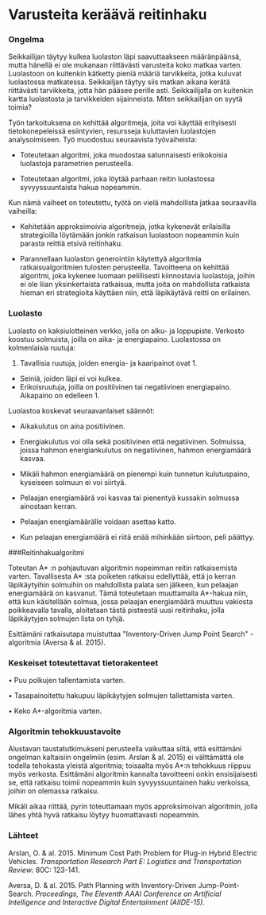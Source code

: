 # Varusteita keräävä reitinhaku

### Ongelma

Seikkailijan täytyy kulkea luolaston läpi saavuttaakseen määränpäänsä, mutta hänellä ei ole mukanaan riittävästi varusteita koko matkaa varten. Luolastoon on kuitenkin kätketty pieniä määriä tarvikkeita, jotka kuluvat luolastossa matkatessa. Seikkailjan täytyy siis matkan aikana kerätä riittävästi tarvikkeita, jotta hän pääsee perille asti. Seikkailijalla on kuitenkin kartta luolastosta ja tarvikkeiden sijainneista. Miten seikkailijan on syytä toimia? 

Työn tarkoituksena on kehittää algoritmeja, joita voi käyttää erityisesti tietokonepeleissä esiintyvien, resursseja kuluttavien luolastojen analysoimiseen. Työ muodostuu seuraavista työvaiheista:

* Toteutetaan algoritmi, joka muodostaa satunnaisesti erikokoisia luolastoja parametrien perusteella.

* Toteutetaan algoritmi, joka löytää parhaan reitin luolastossa syvyyssuuntaista hakua nopeammin. 

Kun nämä vaiheet on toteutettu, työtä on vielä mahdollista jatkaa seuraavilla vaiheilla:

* Kehitetään approksimoivia algoritmeja, jotka kykenevät erilaisilla strategioilla löytämään jonkin ratkaisun luolastoon nopeammin kuin parasta reittiä etsivä reitinhaku. 

* Parannellaan luolaston generointiin käytettyä algoritmia ratkaisualgoritmien tulosten perusteella. Tavoitteena on kehittää algoritmi, joka kykenee luomaan pelillisesti kiinnostavia luolastoja, joihin ei ole liian yksinkertaista ratkaisua, mutta joita on mahdollista ratkaista hieman eri strategioita käyttäen niin, että läpikäytävä reitti on erilainen.


### Luolasto

Luolasto on kaksiulotteinen verkko, jolla on alku- ja loppupiste. Verkosto koostuu solmuista, joilla on aika- ja energiapaino. Luolastossa on kolmenlaisia ruutuja:

1. Tavallisia ruutuja, joiden energia- ja kaaripainot ovat 1.
* Seiniä, joiden läpi ei voi kulkea.
* Erikoisruutuja, joilla on positiivinen tai negatiivinen energiapaino. Aikapaino on edelleen 1. 

Luolastoa koskevat seuraavanlaiset säännöt:

* Aikakulutus on aina positiivinen.

* Energiakulutus voi olla sekä positiivinen että negatiivinen. Solmuissa, joissa hahmon energiankulutus on negatiivinen, hahmon energiamäärä kasvaa.

* Mikäli hahmon energiamäärä on pienempi kuin tunnetun kulutuspaino, kyseiseen solmuun ei voi siirtyä. 

* Pelaajan energiamäärä voi kasvaa tai pienentyä kussakin solmussa ainostaan kerran.

* Pelaajan energiamäärälle voidaan asettaa katto.

* Kun pelaajan energiamäärä ei riitä enää mihinkään siirtoon, peli päättyy.


###Reitinhakualgoritmi

Toteutan A* :n pohjautuvan algoritmin nopeimman reitin ratkaisemista varten. Tavallisesta A* :sta poiketen ratkaisu edellyttää, että jo kerran läpikäytyihin solmuihin on mahdollista palata sen jälkeen, kun pelaajan energiamäärä on kasvanut. Tämä toteutetaan muuttamalla A*-hakua niin, että kun käsitellään solmua, jossa pelaajan energiamäärä muuttuu vakiosta poikkeavalla tavalla, aloitetaan tästä pisteestä uusi reitinhaku, jolla läpikäytyjen solmujen lista on tyhjä.

Esittämäni ratkaisutapa muistuttaa "Inventory-Driven Jump Point Search" -algoritmia (Aversa & al. 2015).


### Keskeiset toteutettavat tietorakenteet

• Puu polkujen tallentamista varten.

• Tasapainoitettu hakupuu läpikäytyjen solmujen tallettamista varten.

• Keko A*-algoritmia varten.


### Algoritmin tehokkuustavoite

Alustavan taustatutkimukseni perusteella vaikuttaa siltä, että esittämäni ongelman kaltaisiin ongelmiin (esim. Arslan & al. 2015) ei välttämättä ole todella tehokasta yleistä algoritmia; toisaalta myös A*:n tehokkuus riippuu myös verkosta. Esittämäni algoritmin kannalta tavoitteeni onkin ensisijaisesti se, että ratkaisu toimii nopeammin kuin syvyyssuuntainen haku verkoissa, joihin on olemassa ratkaisu.

Mikäli aikaa riittää, pyrin toteuttamaan myös approksimoivan algoritmin, jolla lähes yhtä hyvä ratkaisu löytyy huomattavasti nopeammin.

### Lähteet

Arslan, O. & al. 2015. Minimum Cost Path Problem for Plug-in Hybrid Electric Vehicles. *Transportation Research Part E: Logistics and Transportation Review:* 80C: 123-141.

Aversa, D. & al. 2015. Path Planning with Inventory-Driven Jump-Point-Search. *Proceedings, The Eleventh AAAI Conference on Artificial Intelligence and Interactive Digital Entertainment (AIIDE-15)*.



